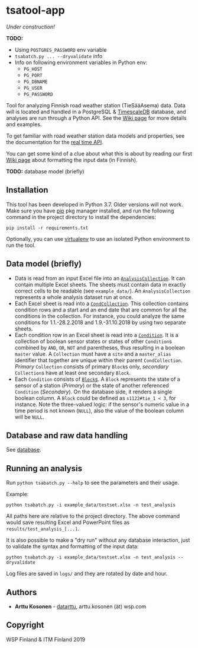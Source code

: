 # tsatool-app

*Under construction!*

**TODO:**

- Using `POSTGRES_PASSWORD` env variable
- `tsabatch.py ... --dryvalidate` info
- Info on following environment variables in Python env:
  - `PG_HOST`
  - `PG_PORT`
  - `PG_DBNAME`
  - `PG_USER`
  - `PG_PASSWORD`

Tool for analyzing Finnish road weather station (TieSääAsema) data. Data will is located and handled in a PostgreSQL & [TimescaleDB](https://www.timescale.com/) database, and analyses are run through a Python API. See the [Wiki page](https://github.com/webbidevaajat/tsatool-app/wiki) for more details and examples.

To get familiar with road weather station data models and properties, see the documentation for the [real time API](https://www.digitraffic.fi/tieliikenne/).

You can get some kind of a clue about what this is about by reading our first [Wiki page](https://github.com/webbidevaajat/tsatool-app/wiki/Ehtosetin-muotoilu) about formatting the input data (in Finnish).

**TODO:** database model (briefly)

## Installation

This tool has been developed in Python 3.7.
Older versions will not work.
Make sure you have [pip](https://pypi.org/project/pip/) pkg manager installed,
and run the following command in the project directory to install the dependencies:

```
pip install -r requirements.txt
```

Optionally, you can use [virtualenv](https://docs.python-guide.org/dev/virtualenvs/) to use an isolated Python environment to run the tool.

## Data model (briefly)

- Data is read from an input Excel file into an [`AnalysisCollection`](tsa/analysis_collection.py).
It can contain multiple Excel sheets.
The sheets must contain data in exactly correct cells to be readable (see `example_data/`).
An `AnalysisCollection` represents a whole analysis dataset run at once.
- Each Excel sheet is read into a [`CondCollection`](tsa/cond_collection.py).
This collection contains condition rows and a start and an end date that are common for all the conditions in the collection.
For instance, you could analyze the same conditions for 1.1.-28.2.2018 and 1.9.-31.10.2018 by using two separate sheets.
- Each condition row in an Excel sheet is read into a [`Condition`](tsa/condition.py).
It is a collection of boolean sensor states or states of other `Condition`s combined by `AND`, `OR`, `NOT` and parentheses, thus resulting in a boolean `master` value.
A `Collection` must have a `site` and a `master_alias` identifier that together are unique within their parent `CondCollection`.
*Primary* `Collection` consists of primary `Block`s only, *secondary* `Collection`s have at least one secondary `Block`.
- Each `Condition` consists of [`Block`s](tsa/block.py).
A `Block` represents the state of a sensor of a station (*Primary*) or the state of another referenced `Condition` (*Secondary*).
On the database side, it renders a single boolean column.
A `Block` could be defined as `s1122#tie_1 < 3`, for instance.
Note the three-valued logic: if the sensor's numeric value in a time period is not known (`NULL`), also the value of the boolean column will be `NULL`.

## Database and raw data handling

See [database](database/).

## Running an analysis

Run `python tsabatch.py --help` to see the parameters and their usage.

Example:

```
python tsabatch.py -i example_data/testset.xlsx -n test_analysis
```

All paths here are relative to the project directory.
The above command would save resulting Excel and PowerPoint files as `results/test_analysis_[...]`.

It is also possible to make a "dry run" without any database interaction,
just to validate the syntax and formatting of the input data:

```
python tsabatch.py -i example_data/testset.xlsx -n test_analysis --dryvalidate
```

Log files are saved in `logs/` and they are rotated by date and hour.

## Authors

- **Arttu Kosonen** - [datarttu](https://github.com/datarttu), arttu.kosonen (ät) wsp.com

## Copyright

WSP Finland & ITM Finland 2019
